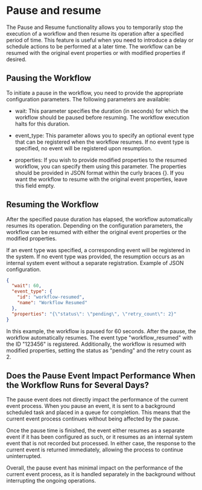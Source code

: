 # Pause and resume

The Pause and Resume functionality allows you to temporarily stop the execution of a workflow and then resume its
operation after a specified period of time. This feature is useful when you need to introduce a delay or schedule
actions to be performed at a later time. The workflow can be resumed with the original event properties or with modified
properties if desired.

## Pausing the Workflow

To initiate a pause in the workflow, you need to provide the appropriate configuration parameters. The following
parameters are available:

* wait: This parameter specifies the duration (in seconds) for which the workflow should be paused before resuming. The
  workflow execution halts for this duration.

* event_type: This parameter allows you to specify an optional event type that can be registered when the workflow
  resumes. If no event type is specified, no event will be registered upon resumption.

* properties: If you wish to provide modified properties to the resumed workflow, you can specify them using this
  parameter. The properties should be provided in JSON format within the curly braces {}. If you want the workflow to
  resume with the original event properties, leave this field empty.

## Resuming the Workflow

After the specified pause duration has elapsed, the workflow automatically resumes its operation. Depending on the
configuration parameters, the workflow can be resumed with either the original event properties or the modified
properties.

If an event type was specified, a corresponding event will be registered in the system. If no event type was provided,
the resumption occurs as an internal system event without a separate registration. Example of JSON configuration.

```json
{
  "wait": 60,
  "event_type": {
    "id": "workflow-resumed",
    "name": "Workflow Resumed"
  },
  "properties": "{\"status\": \"pending\", \"retry_count\": 2}"
}
```

In this example, the workflow is paused for 60 seconds. After the pause, the workflow automatically resumes. The event
type "workflow_resumed" with the ID "123456" is registered. Additionally, the workflow is resumed with modified
properties, setting the status as "pending" and the retry count as 2.

## Does the Pause Event Impact Performance When the Workflow Runs for Several Days?

The pause event does not directly impact the performance of the current event process. When you pause an event, it is
sent to a background scheduled task and placed in a queue for completion. This means that the current event process
continues without being affected by the pause.

Once the pause time is finished, the event either resumes as a separate event if it has been configured as such, or it
resumes as an internal system event that is not recorded but processed. In either case, the response to the current
event is returned immediately, allowing the process to continue uninterrupted.

Overall, the pause event has minimal impact on the performance of the current event process, as it is handled separately
in the background without interrupting the ongoing operations.